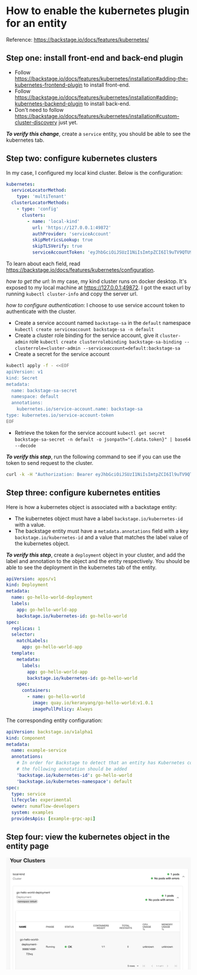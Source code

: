 # How to enable the kubernetes plugin for an entity

Reference: https://backstage.io/docs/features/kubernetes/

## Step one: install front-end and back-end plugin
* Follow https://backstage.io/docs/features/kubernetes/installation#adding-the-kubernetes-frontend-plugin to install front-end.
* Follow https://backstage.io/docs/features/kubernetes/installation#adding-kubernetes-backend-plugin to install back-end.
* Don't need to follow https://backstage.io/docs/features/kubernetes/installation#custom-cluster-discovery just yet.

***To verify this change***, create a `service` entity, you should be able to see the kubernetes tab.

## Step two: configure kubernetes clusters
In my case, I configured my local kind cluster. Below is the configuration:

```yaml
kubernetes:
  serviceLocatorMethod:
    type: 'multiTenant'
  clusterLocatorMethods:
    - type: 'config'
      clusters:
        - name: 'local-kind'
          url: 'https://127.0.0.1:49872'
          authProvider: 'serviceAccount'
          skipMetricsLookup: true
          skipTLSVerify: true
          serviceAccountToken: 'eyJhbGciOiJSUzI1NiIsImtpZCI6Il9uTV9QTU9rM29ETVJmaGducVA0S2I5MVhnWXp3d1k3TGdrTlhrdDgwd0EifQ.eyJpc3MiOiJrdWJlcm5ldGVzL3NlcnZpY2VhY2NvdW50Iiwia3ViZXJuZXRlcy5pby9zZXJ2aWNlYWNjb3VudC9uYW1lc3BhY2UiOiJkZWZhdWx0Iiwia3ViZXJuZXRlcy5pby9zZXJ2aWNlYWNjb3VudC9zZWNyZXQubmFtZSI6ImJhY2tzdGFnZS1zYS1zZWNyZXQiLCJrdWJlcm5ldGVzLmlvL3NlcnZpY2VhY2NvdW50L3NlcnZpY2UtYWNjb3VudC5uYW1lIjoiYmFja3N0YWdlLXNhIiwia3ViZXJuZXRlcy5pby9zZXJ2aWNlYWNjb3VudC9zZXJ2aWNlLWFjY291bnQudWlkIjoiMjE4ZDVmZjAtNThhZi00OGI5LWJhZmEtMGE4MTFjNzJlZDkwIiwic3ViIjoic3lzdGVtOnNlcnZpY2VhY2NvdW50OmRlZmF1bHQ6YmFja3N0YWdlLXNhIn0.ZEmDFX4xlz2lSn0YHxTZY9GOGA1skOqG9vg9fJNKoQXAsCXBnrk61tYmRcttaGsZv5jwt5tpeEvZhtqNOzJz82hNBFJYBsDl1A9bqBEzZEZiDg2MW4N06Z94rBGnaCpnlICAaFU-bXnzVXYn0QIwWv896mUuKWUOwJpYDCqP336Myr2ca-6JvjVT_Si-BsQpefKKah39_KOwqaO-dqEz9freY00dOR4xVAQC5AXlFxlGItZSqXSjHrw1fBZL2EyLaURkXYCNzyb0dGQNwcB9Jk7wuu6Fm5uoW1MkbWTjBQX1L6kJ3Yd75yQIisHF9R574cCBLaAI3A0wCmERd56NUg'
```
To learn about each field, read https://backstage.io/docs/features/kubernetes/configuration.

*how to get the url*: In my case, my kind cluster runs on docker desktop. It's exposed to my local machine at https://127.0.0.1:49872. I got the exact url by running `kubectl cluster-info` and copy the server url.

*how to configure authentication*: I choose to use service account token to authenticate with the cluster.

* Create a service account named `backstage-sa` in the `default` namespace
`kubectl create serviceaccount backstage-sa -n default`
* Create a cluster role binding for the service account, give it `cluster-admin` role
`kubectl create clusterrolebinding backstage-sa-binding --clusterrole=cluster-admin --serviceaccount=default:backstage-sa`
* Create a secret for the service account
```bash
kubectl apply -f - <<EOF
apiVersion: v1
kind: Secret
metadata:
  name: backstage-sa-secret
  namespace: default
  annotations:
    kubernetes.io/service-account.name: backstage-sa
type: kubernetes.io/service-account-token
EOF
```
* Retrieve the token for the service account
`kubectl get secret backstage-sa-secret -n default -o jsonpath="{.data.token}" | base64 --decode`

***To verify this step***, run the following command to see if you can use the token to send request to the cluster.

```bash
curl -k -H "Authorization: Bearer eyJhbGciOiJSUzI1NiIsImtpZCI6Il9uTV9QTU9rM29ETVJmaGducVA0S2I5MVhnWXp3d1k3TGdrTlhrdDgwd0EifQ.eyJpc3MiOiJrdWJlcm5ldGVzL3NlcnZpY2VhY2NvdW50Iiwia3ViZXJuZXRlcy5pby9zZXJ2aWNlYWNjb3VudC9uYW1lc3BhY2UiOiJkZWZhdWx0Iiwia3ViZXJuZXRlcy5pby9zZXJ2aWNlYWNjb3VudC9zZWNyZXQubmFtZSI6ImJhY2tzdGFnZS1zYS1zZWNyZXQiLCJrdWJlcm5ldGVzLmlvL3NlcnZpY2VhY2NvdW50L3NlcnZpY2UtYWNjb3VudC5uYW1lIjoiYmFja3N0YWdlLXNhIiwia3ViZXJuZXRlcy5pby9zZXJ2aWNlYWNjb3VudC9zZXJ2aWNlLWFjY291bnQudWlkIjoiMjE4ZDVmZjAtNThhZi00OGI5LWJhZmEtMGE4MTFjNzJlZDkwIiwic3ViIjoic3lzdGVtOnNlcnZpY2VhY2NvdW50OmRlZmF1bHQ6YmFja3N0YWdlLXNhIn0.ZEmDFX4xlz2lSn0YHxTZY9GOGA1skOqG9vg9fJNKoQXAsCXBnrk61tYmRcttaGsZv5jwt5tpeEvZhtqNOzJz82hNBFJYBsDl1A9bqBEzZEZiDg2MW4N06Z94rBGnaCpnlICAaFU-bXnzVXYn0QIwWv896mUuKWUOwJpYDCqP336Myr2ca-6JvjVT_Si-BsQpefKKah39_KOwqaO-dqEz9freY00dOR4xVAQC5AXlFxlGItZSqXSjHrw1fBZL2EyLaURkXYCNzyb0dGQNwcB9Jk7wuu6Fm5uoW1MkbWTjBQX1L6kJ3Yd75yQIisHF9R574cCBLaAI3A0wCmERd56NUg" https://127.0.0.1:49872
```

## Step three: configure kubernetes entities
Here is how a kubernetes object is associated with a backstage entity:
* The kubernetes object must have a label `backstage.io/kubernetes-id` with a value.
* The backstage entity must have a `metadata.annotations` field with a key `backstage.io/kubernetes-id` and a value that matches the label value of the kubernetes object.

***To verify this step***, create a `deployment` object in your cluster, and add the label and annotation to the object and the entity respectively. You should be able to see the deployment in the kubernetes tab of the entity.

```yaml
apiVersion: apps/v1
kind: Deployment
metadata:
  name: go-hello-world-deployment
  labels:
    app: go-hello-world-app
    backstage.io/kubernetes-id: go-hello-world
spec:
  replicas: 1
  selector:
    matchLabels:
      app: go-hello-world-app
  template:
    metadata:
      labels:
        app: go-hello-world-app
        backstage.io/kubernetes-id: go-hello-world
    spec:
      containers:
        - name: go-hello-world
          image: quay.io/keranyang/go-hello-world:v1.0.1
          imagePullPolicy: Always
```
The corresponding entity configuration:
```yaml
apiVersion: backstage.io/v1alpha1
kind: Component
metadata:
  name: example-service
  annotations:
    # In order for Backstage to detect that an entity has Kubernetes components,
    # the following annotation should be added
    'backstage.io/kubernetes-id': go-hello-world
    'backstage.io/kubernetes-namespace': default
spec:
  type: service
  lifecycle: experimental
  owner: numaflow-developers
  system: examples
  providesApis: [example-grpc-api]
```

## Step four: view the kubernetes object in the entity page
![cluster-display](screenshots/cluster-display.png)
